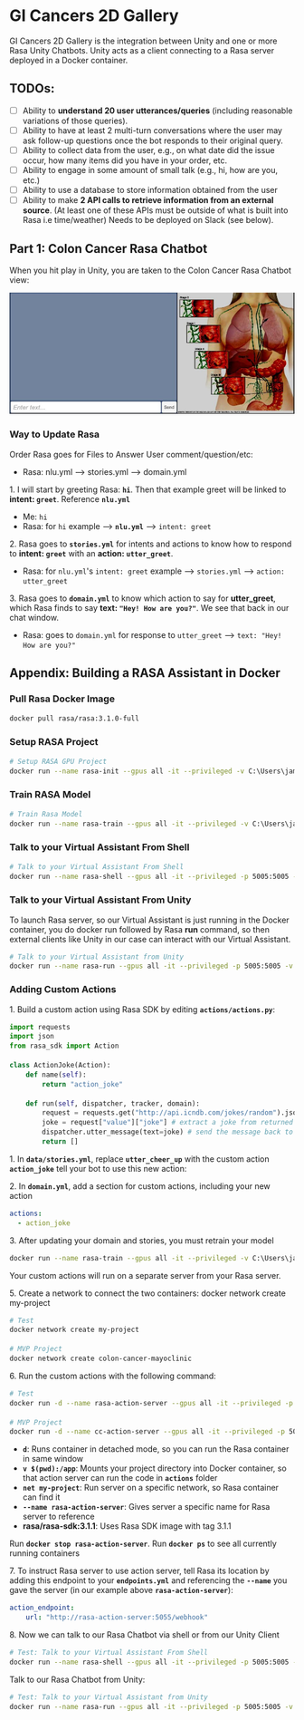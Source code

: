 # GI Cancers 2D Gallery

GI Cancers 2D Gallery is the integration between Unity and one or more Rasa Unity Chatbots. Unity acts as a client connecting to a Rasa server deployed in a Docker container.

## TODOs:

- [ ] Ability to **understand 20 user utterances/queries** (including reasonable variations of those queries).
- [ ] Ability to have at least 2 multi-turn conversations where the user may ask follow-up questions once the bot responds to their original query.
- [ ] Ability to collect data from the user, e.g., on what date did the issue occur, how many items did you have in your order, etc.
- [ ] Ability to engage in some amount of small talk (e.g., hi, how are you, etc.)
- [ ] Ability to use a database to store information obtained from the user
- [ ] Ability to make **2 API calls to retrieve information from an external source**. (At least one of these APIs must be outside of what is built into Rasa i.e time/weather)
Needs to be deployed on Slack (see below).

## Part 1: Colon Cancer Rasa Chatbot

When you hit play in Unity, you are taken to the Colon Cancer Rasa Chatbot view:

![colon_cancer_rasa](images/rasa_unity_colon_cancer_part1.jpg)

### Way to Update Rasa

Order Rasa goes for Files to Answer User comment/question/etc:

- Rasa: nlu.yml --> stories.yml --> domain.yml

1\. I will start by greeting Rasa: **`hi`**. Then that example greet will be linked to **intent: `greet`**. Reference **`nlu.yml`**

- Me: `hi`
- Rasa: for `hi` example --> **`nlu.yml`** --> `intent: greet`

2\. Rasa goes to **`stories.yml`** for intents and actions to know how to respond to **intent: `greet`** with an **action: `utter_greet`**.

- Rasa: for `nlu.yml`'s `intent: greet` example -->  `stories.yml` --> `action: utter_greet`

3\. Rasa goes to **`domain.yml`** to know which action to say for **utter_greet**, which Rasa finds to say **text: `"Hey! How are you?"`**. We see that back in our chat window.

- Rasa: goes to `domain.yml` for response to `utter_greet` --> `text: "Hey! How are you?"`

## Appendix: Building a RASA Assistant in Docker

### Pull Rasa Docker Image

~~~bash
docker pull rasa/rasa:3.1.0-full
~~~

### Setup RASA Project

~~~bash
# Setup RASA GPU Project
docker run --name rasa-init --gpus all -it --privileged -v C:\Users\james\Documents\GitHub\GI-Cancers-2D-Gallery\rasa_apps\colon_cancer_va:/app rasa/rasa:3.1.0-full init --no-prompt
~~~

### Train RASA Model

~~~bash
# Train Rasa Model
docker run --name rasa-train --gpus all -it --privileged -v C:\Users\james\Documents\GitHub\GI-Cancers-2D-Gallery\rasa_apps\colon_cancer_va:/app rasa/rasa:3.1.0-full train --domain domain.yml --data data --out models
~~~


### Talk to your Virtual Assistant From Shell

~~~bash
# Talk to your Virtual Assistant From Shell
docker run --name rasa-shell --gpus all -it --privileged -p 5005:5005 -v C:\Users\james\Documents\GitHub\GI-Cancers-2D-Gallery\rasa_apps\colon_cancer_va:/app rasa/rasa:3.1.0-full shell
~~~

### Talk to your Virtual Assistant From Unity

To launch Rasa server, so our Virtual Assistant is just running in the Docker container, you do docker run followed by Rasa **run** command, so then external clients like Unity in our case can interact with our Virtual Assistant.

~~~bash
# Talk to your Virtual Assistant from Unity
docker run --name rasa-run --gpus all -it --privileged -p 5005:5005 -v C:\Users\james\Documents\GitHub\GI-Cancers-2D-Gallery\rasa_apps\colon_cancer_va:/app rasa/rasa:3.1.0-full run
~~~

### Adding Custom Actions

1\. Build a custom action using Rasa SDK by editing **`actions/actions.py`**:

~~~python
import requests
import json
from rasa_sdk import Action

class ActionJoke(Action):
    def name(self):
        return "action_joke"

    def run(self, dispatcher, tracker, domain):
        request = requests.get("http://api.icndb.com/jokes/random").json() # make an api call
        joke = request["value"]["joke"] # extract a joke from returned json response
        dispatcher.utter_message(text=joke) # send the message back to the user
        return []

~~~

1\. In **`data/stories.yml`**, replace **`utter_cheer_up`** with the custom action **`action_joke`** tell your bot to use this new action:

2\. In **`domain.yml`**, add a section for custom actions, including your
new action

~~~yml
actions:
  - action_joke
~~~

3\. After updating your domain and stories, you must retrain your model

~~~bash
docker run --name rasa-train --gpus all -it --privileged -v C:\Users\james\Documents\GitHub\GI-Cancers-2D-Gallery\rasa_apps\colon_cancer_va:/app rasa/rasa:3.1.0-full train --domain domain.yml --data data --out models
~~~

Your custom actions will run on a separate server from your Rasa server.

5\. Create a network to connect the two containers: docker network create my-project

~~~bash
# Test
docker network create my-project

# MVP Project
docker network create colon-cancer-mayoclinic
~~~

6\. Run the custom actions with the following command: 

~~~bash
# Test
docker run -d --name rasa-action-server --gpus all -it --privileged -p 5055:5055 -v C:\Users\james\Documents\GitHub\GI-Cancers-2D-Gallery\rasa_apps\colon_cancer_va\actions:/app/actions --net my-project rasa/rasa-sdk:3.1.1

# MVP Project
docker run -d --name cc-action-server --gpus all -it --privileged -p 5055:5055 -v C:\Users\james\Documents\GitHub\GI-Cancers-2D-Gallery\rasa_apps\colon_cancer_va\actions:/app/actions --net colon-cancer-mayoclinic rasa/rasa-sdk:3.1.1
~~~

- **`d`**: Runs container in detached mode, so you can run the Rasa container in same window
- **`v $(pwd):/app`**: Mounts your project directory into Docker container, so that action server can run the code in **`actions`** folder
- **`net my-project`**: Run server on a specific network, so Rasa container can find it 
- **`--name rasa-action-server`**: Gives server a specific name for Rasa server to reference
- **rasa/rasa-sdk:3.1.1**: Uses Rasa SDK image with tag 3.1.1
  
Run **`docker stop rasa-action-server`**. Run **`docker ps`** to see all currently running containers

7\. To instruct Rasa server to use action server, tell Rasa its location by adding this endpoint to your **`endpoints.yml`** and referencing the **`--name`** you gave the server (in our example above **`rasa-action-server`**):

~~~yml
action_endpoint:
    url: "http://rasa-action-server:5055/webhook"
~~~

8\. Now we can talk to our Rasa Chatbot via shell or from our Unity Client

~~~bash
# Test: Talk to your Virtual Assistant From Shell
docker run --name rasa-shell --gpus all -it --privileged -p 5005:5005 -v C:\Users\james\Documents\GitHub\GI-Cancers-2D-Gallery\rasa_apps\colon_cancer_va:/app --net my-project rasa/rasa:3.1.0-full shell
~~~

Talk to our Rasa Chatbot from Unity:

~~~bash
# Test: Talk to your Virtual Assistant from Unity
docker run --name rasa-run --gpus all -it --privileged -p 5005:5005 -v C:\Users\james\Documents\GitHub\GI-Cancers-2D-Gallery\rasa_apps\colon_cancer_va:/app --net my-project  rasa/rasa:3.1.0-full run
~~~
